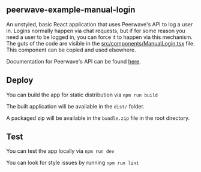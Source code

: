 ## peerwave-example-manual-login

An unstyled, basic React application that uses Peerwave's API to log a user in.
Logins normally happen via chat requests, but if for some reason you need a user to be logged in, you can force it to happen via this mechanism.
The guts of the code are visible in the [src/components/ManualLogin.tsx](src/components/ManualLogin.tsx) file.
This component can be copied and used elsewhere.

Documentation for Peerwave's API can be found [here](https://www.peerwave.ai/docs).

## Deploy

You can build the app for static distribution via `npm run build`

The built application will be available in the `dist/` folder.

A packaged zip will be available in the `bundle.zip` file in the root directory.

## Test

You can test the app locally via `npm run dev`

You can look for style issues by running `npm run lint`
